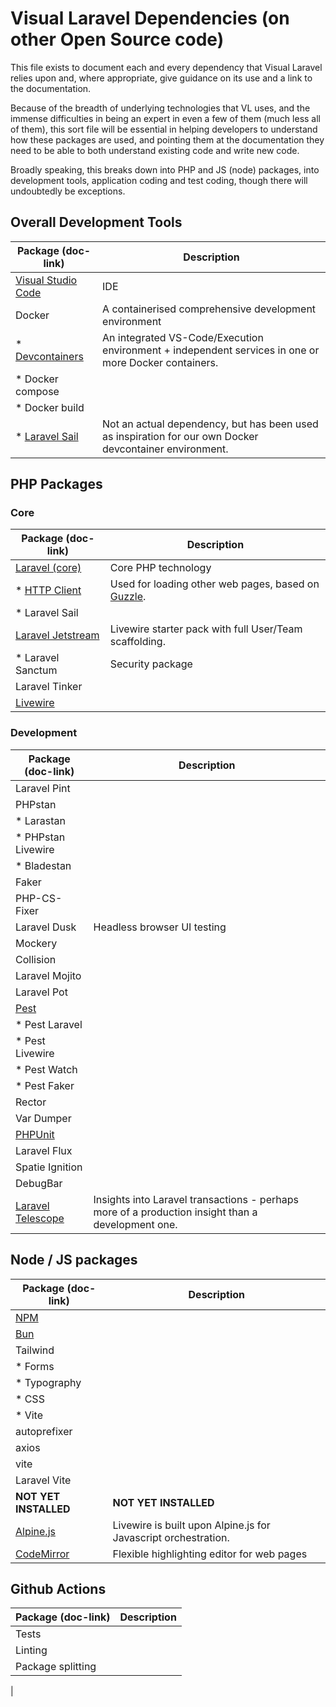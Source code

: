 # Visual Laravel Dependencies (on other Open Source code)

This file exists to document each and every dependency
that Visual Laravel relies upon and, where appropriate,
give guidance on its use and a link to the documentation.

Because of the breadth of underlying technologies that VL uses,
and the immense difficulties in being an expert in even a few of them
(much less all of them),
this sort file will be essential in helping developers to
understand how these packages are used,
and pointing them at the documentation they need to be able to both
understand existing code and write new code.

Broadly speaking, this breaks down into PHP and JS (node) packages,
into development tools, application coding and test coding,
though there will undoubtedly be exceptions.

## Overall Development Tools

| Package (doc-link) | Description |
|-|-|
| [Visual Studio Code]() | IDE |
| Docker | A containerised comprehensive development environment
| * [Devcontainers](https://containers.dev/implementors/json_reference/) | An integrated VS-Code/Execution environment + independent services in one or more Docker containers. |
| * Docker compose
| * Docker build
| * [Laravel Sail](https://laravel.com/docs/10.x/sail) | Not an actual dependency, but has been used as inspiration for our own Docker devcontainer environment. 

## PHP Packages

### Core

| Package (doc-link) | Description |
|-|-|
| [Laravel (core)]() | Core PHP technology |
| * [HTTP Client](https://laravel.com/docs/10.x/http-client) | Used for loading other web pages, based on [Guzzle](https://docs.guzzlephp.org/en/stable/).
| * Laravel Sail
| [Laravel Jetstream](https://jetstream.laravel.com/) | Livewire starter pack with full User/Team scaffolding.
| * Laravel Sanctum | Security package
| Laravel Tinker
| [Livewire](https://livewire.laravel.com/docs) || 

### Development

| Package (doc-link) | Description |
|-|-|
| Laravel Pint |
| PHPstan |
| * Larastan |
| * PHPstan Livewire
| * Bladestan
| Faker
| PHP-CS-Fixer
| Laravel Dusk | Headless browser UI testing
| Mockery
| Collision
| Laravel Mojito
| Laravel Pot
| [Pest]() |
| * Pest Laravel
| * Pest Livewire
| * Pest Watch
| * Pest Faker
| Rector
| Var Dumper
| [PHPUnit]() |
| Laravel Flux |
| Spatie Ignition |
| DebugBar |
| [Laravel Telescope](https://laravel.com/docs/10.x/telescope) | Insights into Laravel transactions - perhaps more of a production insight than a development one.

## Node / JS packages

| Package (doc-link) | Description |
|-|-|
| [NPM]() |
| [Bun]() ||
| Tailwind
| * Forms
| * Typography
| * CSS
| * Vite
| autoprefixer
| axios
| vite
| Laravel Vite
| **NOT YET INSTALLED** | **NOT YET INSTALLED** |
| [Alpine.js](https://alpinejs.dev/start-here) | Livewire is built upon Alpine.js for Javascript orchestration. |
| [CodeMirror](https://codemirror.net/docs/) | Flexible highlighting editor for web pages |



## Github Actions

| Package (doc-link) | Description |
|-|-|
| Tests |
| Linting |
| Package splitting |
| 

